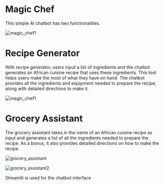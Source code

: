 # Magic Chef

This simple AI chatbot has two functionalities.

![magic_chef1](https://github.com/Trojan-Horse69/magic_chef/assets/134110603/06894061-e868-4443-816c-0175b623f984)

# Recipe Generator

With recipe generator, users input a list of ingredients and the chatbot generates an African cuisine recipe that uses these ingredients. 
This tool helps users make the most of what they have on hand.
The chatbot provides all the ingredients and equipment needed to prepare the recipe, along with detailed directions to make it.

![magic_chef1](https://github.com/etimbukafia/magic_chef/assets/134110603/02c13654-68b7-495c-9437-d900090df955)


# Grocery Assistant

The grocery assistant takes in the name of an African cuisine recipe as input and generates a list of all the ingredients needed to prepare the recipe. 
As a bonus, it also provides detailed directions on how to make the recipe.

![grocery_assistant](https://github.com/etimbukafia/magic_chef/assets/134110603/be3bade0-feca-43ae-922f-0fd370b06225)

![grocery_assistant2](https://github.com/etimbukafia/magic_chef/assets/134110603/5642bbb3-c336-479f-887a-7ddc8cc21e91)

Streamlit is used for the chatbot interface




